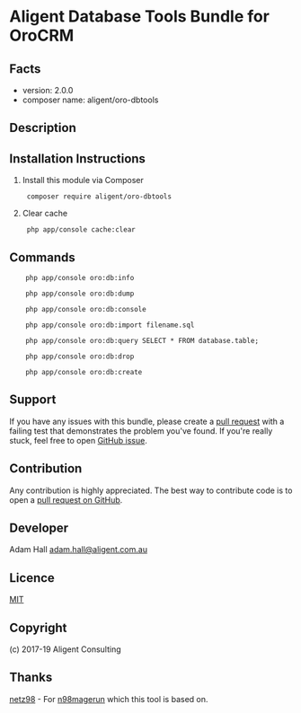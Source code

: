 Aligent Database Tools Bundle for OroCRM
==============================================

Facts
-----
- version: 2.0.0
- composer name: aligent/oro-dbtools

Description
-----------


Installation Instructions
-------------------------
1. Install this module via Composer

        composer require aligent/oro-dbtools

1. Clear cache

        php app/console cache:clear
        
        
Commands
-------

        php app/console oro:db:info
        
        php app/console oro:db:dump

        php app/console oro:db:console
        
        php app/console oro:db:import filename.sql
        
        php app/console oro:db:query SELECT * FROM database.table;
        
        php app/console oro:db:drop
        
        php app/console oro:db:create


Support
-------
If you have any issues with this bundle, please create a [pull request](https://github.com/aligent/oro-dbtools/pulls) with a failing test that demonstrates the problem you've found.  If you're really stuck, feel free to open [GitHub issue](https://github.com/aligent/oro-dbtools/issues).

Contribution
------------
Any contribution is highly appreciated. The best way to contribute code is to open a [pull request on GitHub](https://help.github.com/articles/using-pull-requests).

Developer
---------
Adam Hall <adam.hall@aligent.com.au>

Licence
-------
[MIT](https://opensource.org/licenses/mit)

Copyright
---------
(c) 2017-19 Aligent Consulting

Thanks
---------
[netz98](https://github.com/netz98) - For [n98magerun](https://github.com/netz98/n98-magerun) which this tool is based on.
